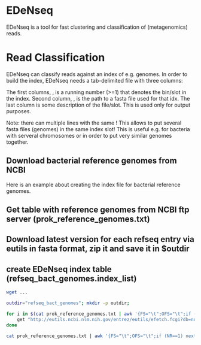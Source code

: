 # EDeNseq

EDeNseq is a tool for fast clustering and classification of (metagenomics) reads.

# Read Classification

EDeNseq can classify reads against an index of e.g. genomes. In order to build the index,
EDeNseq needs a tab-delimited file with three columns:

<idx>	<fa-file-path>	<description>

The first columns, <idx>, is a running number (>=1) that denotes the bin/slot 
in the index. 
Second column, <fa-file-path>, is the path to a fasta file used for that idx. 
The last column is some description of the file/slot. 
This is used only for output purposes. 

Note: there can multiple lines with the same <idx>! This allows to put several 
fasta files (genomes) in the same index slot! This is useful e.g. for bacteria 
with serveral chromosomes or in order to put very similar genomes together. 

## Download bacterial reference genomes from NCBI

Here is an example about creating the index file for bacterial reference genomes. 

## Get table with reference genomes from NCBI ftp server (prok_reference_genomes.txt)
## Download latest version for each refseq entry via eutils in fasta format, zip it and save it in $outdir 
## create EDeNseq index table (refseq_bact_genomes.index_list)

```bash
wget ...

outdir="refseq_bact_genomes"; mkdir -p outdir; 

for i in $(cat prok_reference_genomes.txt | awk '{FS="\t";OFS="\t";if (NR==1) next; split($4,CHR,","); for (i in CHR){gsub(" ","_",$3);print CHR[i]}}'); do
	get "http://eutils.ncbi.nlm.nih.gov/entrez/eutils/efetch.fcgi?db=nuccore&id="$i"&rettype=fasta&retmode=text" -q -O - | gzip > $outdir/$i.fa.gz; 
done

cat prok_reference_genomes.txt | awk '{FS="\t";OFS="\t";if (NR==1) next;idx++;split($4,CHR,","); for (i in CHR){gsub(" ","_",$3);print CHR[i],idx,$3}}' |  awk -v PATH=$(pwd)/$outdir '{OFS="\t";fasta=PATH"/"$1".fa.gz"; if ((getline _ < fasta)>=0){ print $2,fasta,$1"|"$3 }}' > refseq_bact_genomes.index_list

```